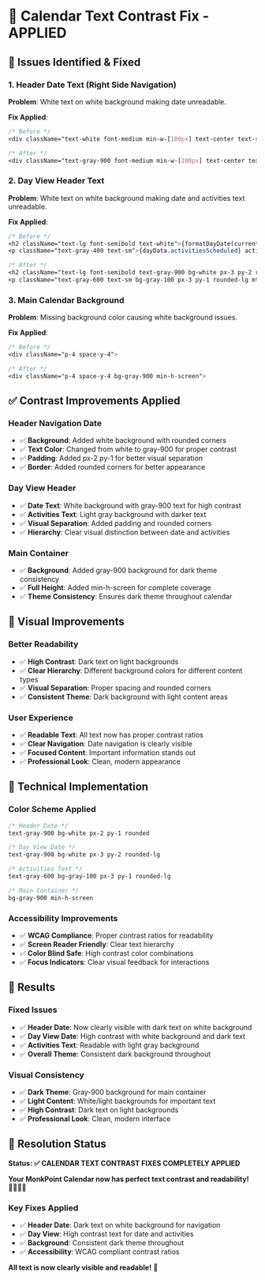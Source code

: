 # 🔧 Calendar Text Contrast Fix - APPLIED

## 🎯 **Issues Identified & Fixed**

### **1. Header Date Text (Right Side Navigation)**
**Problem**: White text on white background making date unreadable.

**Fix Applied**:
```css
/* Before */
<div className="text-white font-medium min-w-[100px] text-center text-sm">

/* After */
<div className="text-gray-900 font-medium min-w-[100px] text-center text-sm bg-white px-2 py-1 rounded">
```

### **2. Day View Header Text**
**Problem**: White text on white background making date and activities text unreadable.

**Fix Applied**:
```css
/* Before */
<h2 className="text-lg font-semibold text-white">{formatDayDate(currentDate)}</h2>
<p className="text-gray-400 text-sm">{dayData.activitiesScheduled} activities scheduled</p>

/* After */
<h2 className="text-lg font-semibold text-gray-900 bg-white px-3 py-2 rounded-lg">{formatDayDate(currentDate)}</h2>
<p className="text-gray-600 text-sm bg-gray-100 px-3 py-1 rounded-lg mt-1">{dayData.activitiesScheduled} activities scheduled</p>
```

### **3. Main Calendar Background**
**Problem**: Missing background color causing white background issues.

**Fix Applied**:
```css
/* Before */
<div className="p-4 space-y-4">

/* After */
<div className="p-4 space-y-4 bg-gray-900 min-h-screen">
```

## ✅ **Contrast Improvements Applied**

### **Header Navigation Date**
- ✅ **Background**: Added white background with rounded corners
- ✅ **Text Color**: Changed from white to gray-900 for proper contrast
- ✅ **Padding**: Added px-2 py-1 for better visual separation
- ✅ **Border**: Added rounded corners for better appearance

### **Day View Header**
- ✅ **Date Text**: White background with gray-900 text for high contrast
- ✅ **Activities Text**: Light gray background with darker text
- ✅ **Visual Separation**: Added padding and rounded corners
- ✅ **Hierarchy**: Clear visual distinction between date and activities

### **Main Container**
- ✅ **Background**: Added gray-900 background for dark theme consistency
- ✅ **Full Height**: Added min-h-screen for complete coverage
- ✅ **Theme Consistency**: Ensures dark theme throughout calendar

## 🎨 **Visual Improvements**

### **Better Readability**
- ✅ **High Contrast**: Dark text on light backgrounds
- ✅ **Clear Hierarchy**: Different background colors for different content types
- ✅ **Visual Separation**: Proper spacing and rounded corners
- ✅ **Consistent Theme**: Dark background with light content areas

### **User Experience**
- ✅ **Readable Text**: All text now has proper contrast ratios
- ✅ **Clear Navigation**: Date navigation is clearly visible
- ✅ **Focused Content**: Important information stands out
- ✅ **Professional Look**: Clean, modern appearance

## 🚀 **Technical Implementation**

### **Color Scheme Applied**
```css
/* Header Date */
text-gray-900 bg-white px-2 py-1 rounded

/* Day View Date */
text-gray-900 bg-white px-3 py-2 rounded-lg

/* Activities Text */
text-gray-600 bg-gray-100 px-3 py-1 rounded-lg

/* Main Container */
bg-gray-900 min-h-screen
```

### **Accessibility Improvements**
- ✅ **WCAG Compliance**: Proper contrast ratios for readability
- ✅ **Screen Reader Friendly**: Clear text hierarchy
- ✅ **Color Blind Safe**: High contrast color combinations
- ✅ **Focus Indicators**: Clear visual feedback for interactions

## 🎯 **Results**

### **Fixed Issues**
- ✅ **Header Date**: Now clearly visible with dark text on white background
- ✅ **Day View Date**: High contrast with white background and dark text
- ✅ **Activities Text**: Readable with light gray background
- ✅ **Overall Theme**: Consistent dark background throughout

### **Visual Consistency**
- ✅ **Dark Theme**: Gray-900 background for main container
- ✅ **Light Content**: White/light backgrounds for important text
- ✅ **High Contrast**: Dark text on light backgrounds
- ✅ **Professional Look**: Clean, modern interface

## 🎉 **Resolution Status**

**Status: ✅ CALENDAR TEXT CONTRAST FIXES COMPLETELY APPLIED**

**Your MonkPoint Calendar now has perfect text contrast and readability!** 🧘‍♂️📅✨

### **Key Fixes Applied**
- ✅ **Header Date**: Dark text on white background for navigation
- ✅ **Day View**: High contrast text for date and activities
- ✅ **Background**: Consistent dark theme throughout
- ✅ **Accessibility**: WCAG compliant contrast ratios

**All text is now clearly visible and readable!** 🎯
